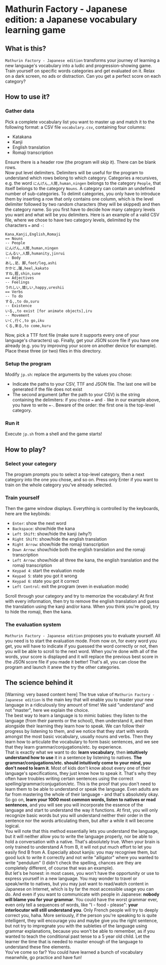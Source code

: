 # Mathurin Factory - Japanese edition: a Japanese vocabulary learning game

## What is this?
`Mathurin Factory - Japanese edition` transforms your journey of learning a new language's vocabulary into a ludic and progression-showing game. Train yourself on specific words categories and get evaluated on it. Relax on a dark screen, no ads or distraction. Can you get a perfect score on each category?

## How to use it?
### Gather data
Pick a complete vocabulary list you want to master up and match it to the following format: a CSV file `vocabulary.csv`, containing four columns:
- Katakana
- Kanji
- English translation
- Romaji transcription
<!--(Hello)-->
Ensure there is a header row (the program will skip it). There can be blank rows.<br>
Now put level delimiters. Delimiters will be useful for the program to understand which rows belong to which category. Categories a recursives, e.g. the word `にんげん,人間,human,ningen` belongs to the category `People`, that itself belongs to the category `Nouns`. A category can contain an undefined number of sub-categories. To delimit categories, you only have to introduce them by inserting a row that only contains one column, which is the level delimiter followed by two random characters (they will be skipped) and then the category name. So you first have to decide how many category levels you want and what will be you delimiters.
Here is an example of a valid CSV file, where we chose to have two category levels, delimited by the characters `=` and `-`:
```csv
Kana,Kanji,English,Romaji
== Nouns
-- People
にんげん,人間,human,ningen
じんるい,人類,humanity,jinrui
-- Body
あし,足、脚,foot/leg,ashi
かかと,踵,heel,kakato
すね,脛,shin,sune
== Adjectives
-- Feelings
うれしい,嬉しい,happy,ureshii
== Verbs
-- To do
する,,to do,suru
-- Existence
いる,,to exist [for animate objects],iru
-- Movement
いく,行く,to go,iku
くる,来る,to come,kuru
```
Now, pick a TTF font file (make sure it supports every one of your language's characters) up.
Finally, get your JSON score file if you have one already (e.g. you try improving your score on another device for example).
Place these three (or two) files in this directory.

### Setup the program
Modify `jp.sh`: replace the arguments by the values you chose:
- Indicate the paths to your CSV, TTF and JSON file. The last one will be generated if the file does not exist
- The second argument (after the path to your CSV) is the string containing the delimiters: if you chose `=` and `-` like in our example above, you have to write `=-`. Beware of the order: the first one is the top-level category.

### Run it
Execute `jp.sh` from a shell and the game starts!

## How to play?
### Select your category
The program prompts you to select a top-level category, then a next category into the one you chose, and so on. Press only Enter if you want to train on the whole category you've already selected.

### Train yourself
Then the game window displays. Everything is controlled by the keyboards, here are the keybinds:
- `Enter`: show the next word
- `Backspace`: show/hide the kana
- `Left Shift`: show/hide the kanji (why?)
- `Right Shift`: show/hide the english translation
- `Right Arrow`: show/hide the romaji transcription
- `Down Arrow`: show/hide both the english translation and the romaji transcription
- `Left Arrow`: show/hide all three the kana, the english translation and the romaji transcription
- `Keypad 4`: start the evaluation mode
- `Keypad 5`: state you got it wrong
- `Keypad 6`: state you got it correct
- `Left Control`: exit the program (even in evaluation mode)
<!--(Hello)-->
Scroll through your category and try to memorize the vocabulary! At first with every information, then try to remove the english translation and guess the translation using the kanji and/or kana. When you think you're good, try to hide the romaji, then the kana.

### The evaluation system
`Mathurin Factory - Japanese edition` proposes you to evaluate yourself. All you need is to start the evaluation mode. From now on, for every word you get, you will have to indicate if you guessed the word correctly or not, then you will be able to scroll to the next word. When you're done with all of the words, your score is displayed and it will replace the previous best score in the JSON score file if you made it better! That's all, you can close the program and launch it anew the try the other categories.

## The science behind it
[Warning: very based content here]
The true value of `Mathurin Factory - Japanese edition` is the main key that will enable you to master your new language in a ridiculously tiny amount of time! We said "understand" and not "master", here we explain the choice.<br>
The best way to learn a language is to mimic babies: they listen to the language (from their parents or the school), then understand it, and then alongside their learning they learn how to speak. We can follow their progress by listening to them, and we notice that they start with words amongst the most basic vocabulary, usually nouns and verbs. Then they learn how to articulate the vocabulary to form basic sentences, and we see that they learn grammar/conjugations/etc. by experience.<br>
That is exactly what we want to do: **learn vocabulary**, then **intuitively understand how to use** it in a sentence by listening to natives. **The grammar/conjugations/etc. should intuitively come to your mind, you don't need to learn it**. Most of kids don't know about every one of their language's specifications, they just know how to speak it. That's why they often have troubles writing certain sentences using the correct spelling/grammar/conjugation/etc. This is the proof that you don't need to learn them to be able to understand or speak the language. Even adults are far from mastering the whole of their language - and that's absolutely okay.<br>
So go on, **learn your 1000 most common words, listen to natives or read sentences**, and you will see you will incorporate the essence of the language and start to understand the way it functions. At first, you will only recognize basic words but you will understand neither their order in the sentence nor the words articulating them, but after a while it will become logical.<br>
You will note that this method essentially lets you understand the language, but it will neither allow you to write the language properly, nor be able to hold a conversation with a native. That's absolutely true. When your brain is only trained to understand A from B, it will not put much effort to let you easily find B from A. Especially about kanjis: you may recogniwe them, but good luck to write it correctly and not write "alligator" where you wanted to write "pendulum" (I didn't check the spelling, chances are they are completely different, of course that was an example).<br>
But let's be honest: in most cases, you won't have the opportunity or use to express yourself in a new language. You may wonder to travel or speak/write to natives, but you may just want to read/watch content in Japanese on Internet, which is by far the most accessible usage you can do. And even if you want to communicate with people in Japanese: **nobody will blame you for your grammar**. You could have the worst grammar ever, even only tell a sequences of words, like "I - food - please": **your interlocutor will still understand you**. Only French people will try to deeply correct you, haha. More seriously, if the person you're speaking to is quite intelligent, they will encourage you and maybe give you the right sentence, but not try to impregnate you with the subleties of the language using grammar explanations, because you won't be able to remember, as if you wanted to teach the conditional past tense to a 5 year old child. Let the learner the time that is needed to master enough of the language to understand these fine elements.<br>
You've come so far? You could have learned a bunch of vocabulary meanwhile, go practice and have fun!
